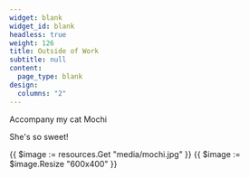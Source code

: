 ```yaml
---
widget: blank
widget_id: blank
headless: true
weight: 126
title: Outside of Work
subtitle: null
content:
  page_type: blank
design:
  columns: "2"
---
```



Accompany my cat Mochi

She's so sweet!

{{ $image := resources.Get "media/mochi.jpg" }}
{{ $image := $image.Resize "600x400" }}
